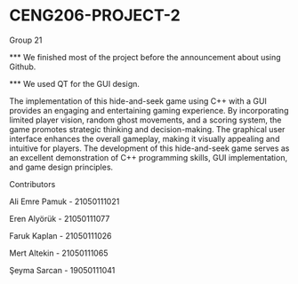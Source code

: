 # CENG206-PROJECT-2
Group 21

*** We finished most of the project before the announcement about using Github.

*** We used QT for the GUI design.

The implementation of this hide-and-seek game using C++ with a GUI provides an
engaging and entertaining gaming experience. By incorporating limited player vision, random
ghost movements, and a scoring system, the game promotes strategic thinking and
decision-making. The graphical user interface enhances the overall gameplay, making it
visually appealing and intuitive for players. The development of this hide-and-seek game
serves as an excellent demonstration of C++ programming skills, GUI implementation, and
game design principles.

Contributors

Ali Emre Pamuk - 21050111021

Eren Alyörük - 21050111077

Faruk Kaplan - 21050111026

Mert Altekin - 21050111065

Şeyma Sarcan - 19050111041
